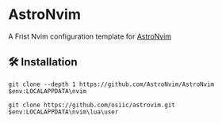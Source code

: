 # AstroNvim
A Frist Nvim configuration template for [AstroNvim](https://github.com/AstroNvim/AstroNvim)
## 🛠️ Installation
```shell
git clone --depth 1 https://github.com/AstroNvim/AstroNvim $env:LOCALAPPDATA\nvim
```
```shell
git clone https://github.com/osiic/astrovim.git $env:LOCALAPPDATA\nvim\lua\user
```
